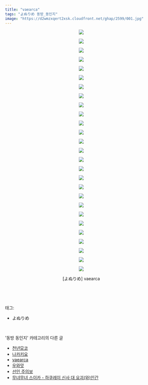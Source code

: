 ```yaml
---
title: "vaearca"
tags: "よぬりめ 동방_동인지"
image: "https://d2wmzxqert2xsk.cloudfront.net/ghap/2599/001.jpg"
---
```

<div class="article">
<p style="text-align: center; clear: none; float: none;"><img src="{{ site.imgserver11 }}/ghap/2599/001.jpg"/></p>
<p style="text-align: center; clear: none; float: none;"><img src="{{ site.imgserver11 }}/ghap/2599/002.jpg"/></p>
<p style="text-align: center; clear: none; float: none;"><img src="{{ site.imgserver11 }}/ghap/2599/003.jpg"/></p>
<p style="text-align: center; clear: none; float: none;"><img src="{{ site.imgserver11 }}/ghap/2599/004.jpg"/></p>
<p style="text-align: center; clear: none; float: none;"><img src="{{ site.imgserver11 }}/ghap/2599/005.jpg"/></p>
<p style="text-align: center; clear: none; float: none;"><img src="{{ site.imgserver11 }}/ghap/2599/006.jpg"/></p>
<p style="text-align: center; clear: none; float: none;"><img src="{{ site.imgserver11 }}/ghap/2599/007.jpg"/></p>
<p style="text-align: center; clear: none; float: none;"><img src="{{ site.imgserver11 }}/ghap/2599/008.jpg"/></p>
<p style="text-align: center; clear: none; float: none;"><img src="{{ site.imgserver11 }}/ghap/2599/009.jpg"/></p>
<p style="text-align: center; clear: none; float: none;"><img src="{{ site.imgserver11 }}/ghap/2599/010.jpg"/></p>
<p style="text-align: center; clear: none; float: none;"><img src="{{ site.imgserver11 }}/ghap/2599/011.jpg"/></p>
<p style="text-align: center; clear: none; float: none;"><img src="{{ site.imgserver11 }}/ghap/2599/012.jpg"/></p>
<p style="text-align: center; clear: none; float: none;"><img src="{{ site.imgserver11 }}/ghap/2599/013.jpg"/></p>
<p style="text-align: center; clear: none; float: none;"><img src="{{ site.imgserver11 }}/ghap/2599/014.jpg"/></p>
<p style="text-align: center; clear: none; float: none;"><img src="{{ site.imgserver11 }}/ghap/2599/015.jpg"/></p>
<p style="text-align: center; clear: none; float: none;"><img src="{{ site.imgserver11 }}/ghap/2599/016.jpg"/></p>
<p style="text-align: center; clear: none; float: none;"><img src="{{ site.imgserver11 }}/ghap/2599/017.jpg"/></p>
<p style="text-align: center; clear: none; float: none;"><img src="{{ site.imgserver11 }}/ghap/2599/018.jpg"/></p>
<p style="text-align: center; clear: none; float: none;"><img src="{{ site.imgserver11 }}/ghap/2599/019.jpg"/></p>
<p style="text-align: center; clear: none; float: none;"><img src="{{ site.imgserver11 }}/ghap/2599/020.jpg"/></p>
<p style="text-align: center; clear: none; float: none;"><img src="{{ site.imgserver11 }}/ghap/2599/021.jpg"/></p>
<p style="text-align: center; clear: none; float: none;"><img src="{{ site.imgserver11 }}/ghap/2599/022.jpg"/></p>
<p style="text-align: center; clear: none; float: none;"><img src="{{ site.imgserver11 }}/ghap/2599/023.jpg"/></p>
<p style="text-align: center; clear: none; float: none;"><img src="{{ site.imgserver11 }}/ghap/2599/024.jpg"/></p>
<p style="text-align: center; clear: none; float: none;"><img src="{{ site.imgserver11 }}/ghap/2599/025.jpg"/></p>
<p style="text-align: center; clear: none; float: none;"><img src="{{ site.imgserver11 }}/ghap/2599/026.jpg"/></p>
<p style="text-align: center; clear: none; float: none;"><img src="{{ site.imgserver11 }}/ghap/2599/027.jpg"/></p>
<p style="text-align: center; clear: none; float: none;">[よぬりめ] vaearca</p>
<p><br/></p>
</div><br/>
<div class="tagTrail">
<p>태그: </p>
<ul>
<li>よぬりめ</li>
</ul>
</div><br/>
<div class="another">
<p>'동방 동인지' 카테고리의 다른 글</p>
<ul>
<li><a href="/ghap_2606">천년모코</a></li>
<li><a href="/ghap_2600">나카키요</a></li>
<li><a href="/ghap_2599">vaearca</a></li>
<li><a href="/ghap_2598">우와앗</a></li>
<li><a href="/ghap_2597">선인 주의보</a></li>
<li><a href="/ghap_2595">무녀무녀 스이카 - 하쿠레이 신사 대 요괴(와)인간</a></li>
</ul>
</div><br/>
<div class="cb_module cb_fluid">
<div class="cb_wrt cb_profile">
</div><!-- commentList close -->
</div><br/>
